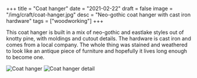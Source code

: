 +++
title = "Coat hanger"
date = "2021-02-22"
draft = false
image = "/img/craft/coat-hanger.jpg"
desc = "Neo-gothic coat hanger with cast iron hardware"
tags = ["woodworking"]
+++

This coat hanger is built in a mix of neo-gothic and eastlake styles out of knotty pine, with moldings and cutout details. The hardware is cast iron and comes from a local company. The whole thing was stained and weathered to look like an antique piece of furniture and hopefully it lives long enough to become one.

![Coat hanger](/img/craft/coat-hanger.jpg)
![Coat hanger detail](/img/craft/coat-hanger-detail.jpg)
